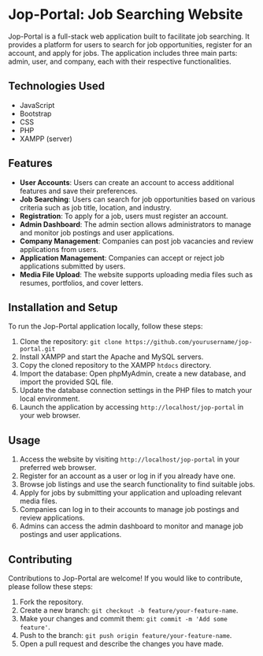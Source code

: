 # Jop-Portal: Job Searching Website

Jop-Portal is a full-stack web application built to facilitate job searching. It provides a platform for users to search for job opportunities, register for an account, and apply for jobs. The application includes three main parts: admin, user, and company, each with their respective functionalities.

## Technologies Used

- JavaScript
- Bootstrap
- CSS
- PHP
- XAMPP (server)

## Features

- **User Accounts**: Users can create an account to access additional features and save their preferences.
- **Job Searching**: Users can search for job opportunities based on various criteria such as job title, location, and industry.
- **Registration**: To apply for a job, users must register an account.
- **Admin Dashboard**: The admin section allows administrators to manage and monitor job postings and user applications.
- **Company Management**: Companies can post job vacancies and review applications from users.
- **Application Management**: Companies can accept or reject job applications submitted by users.
- **Media File Upload**: The website supports uploading media files such as resumes, portfolios, and cover letters.

## Installation and Setup

To run the Jop-Portal application locally, follow these steps:

1. Clone the repository: `git clone https://github.com/yourusername/jop-portal.git`
2. Install XAMPP and start the Apache and MySQL servers.
3. Copy the cloned repository to the XAMPP `htdocs` directory.
4. Import the database: Open phpMyAdmin, create a new database, and import the provided SQL file.
5. Update the database connection settings in the PHP files to match your local environment.
6. Launch the application by accessing `http://localhost/jop-portal` in your web browser.

## Usage

1. Access the website by visiting `http://localhost/jop-portal` in your preferred web browser.
2. Register for an account as a user or log in if you already have one.
3. Browse job listings and use the search functionality to find suitable jobs.
4. Apply for jobs by submitting your application and uploading relevant media files.
5. Companies can log in to their accounts to manage job postings and review applications.
6. Admins can access the admin dashboard to monitor and manage job postings and user applications.

## Contributing

Contributions to Jop-Portal are welcome! If you would like to contribute, please follow these steps:

1. Fork the repository.
2. Create a new branch: `git checkout -b feature/your-feature-name`.
3. Make your changes and commit them: `git commit -m 'Add some feature'`.
4. Push to the branch: `git push origin feature/your-feature-name`.
5. Open a pull request and describe the changes you have made.

